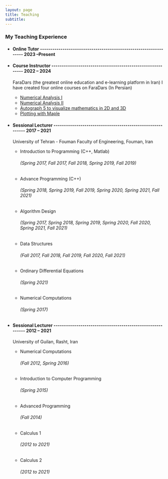 ```yaml
---
layout: page
title: Teaching
subtitle: 
---
```



### My Teaching Experience

- #### Online Tutor ----------------------------------------------------------------- 2023 –Present
- #### Course Instructor 	----------------------------------------------------------- 2022 – 2024
  FaraDars (the greatest online education and e-learning platform in Iran)
  I have created four online courses on FaraDars (In Persian)
    - [Numerical Analysis I](https://faradars.org/courses/numerical-analysis-part-i-fvmth129)
    - [Numerical Analysis II](https://faradars.org/courses/basics-of-numerical-analysis-second-part-fvmth132)
    - [Autograph 5 to visualize mathematics in 2D and 3D](https://faradars.org/courses/drawing-mathematical-shapes-and-graphs-with-autograph-fvmth331)
    - [Plotting with Maple](https://faradars.org/courses/plotting-2d-and-3d-graphs-in-maple-fvmth333)

- #### Sessional Lecturer ----------------------------------------------------------- 2017 – 2021
  University of Tehran - Fouman Faculty of Engineering, Fouman, Iran
  	- Introduction to Programming (C++, Matlab)		<h6>(_Spring 2017, Fall 2017, Fall 2018, Spring 2019, Fall 2019_)<h6>
  	- Advance Programming (C++)										<h6>(_Spring 2018, Spring 2019, Fall 2019, Spring 2020, Spring 2021, Fall 2021_)<h6>
  	- Algorithm Design													  <h6>(_Spring 2017, Spring 2018, Spring 2019, Spring 2020, Fall 2020, Spring 2021, Fall 2021_)<h6>
  	- Data Structures															<h6>(_Fall 2017, Fall 2018, Fall 2019, Fall 2020, Fall 2021_)<h6>
  	- Ordinary Differential Equations 						<h6>(_Spring 2021_)<h6>
  	- Numerical Computations 											<h6>(_Spring 2017_)<h6>

- #### Sessional Lecturer ----------------------------------------------------------- 2012 – 2021
  University of Guilan, Rasht, Iran
  - Numerical Computations 			          <h6>(_Fall 2012, Spring 2016_)<h6>
  - Introduction to Computer Programming 	      	  <h6>(_Spring 2015_)<h6>
  - Advanced Programming 			          <h6>(_Fall 2014_)<h6>
  - Calculus 1 					        <h6>(_2012 to 2021_)<h6>
  - Calculus 2 					          <h6>(_2012 to 2021_)<h6>
